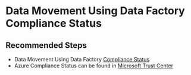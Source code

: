 <properties
	pageTitle="Compliance Status of Azure Data Factory Movement"
	description="Compliance Status of Azure Data Factory Movement"
	infoBubbleText=""
	authors="chez-charlie"
	authoralias="chez"
	articleId=""
	diagnosticScenario=""
	selfHelpType="generic"
	supportTopicIds="32629478"
	resourceTags=""
	productPesIds="15613"
	cloudEnvironments="public"
/>

# Data Movement Using Data Factory Compliance Status

## **Recommended Steps**

* Data Movement Using Data Factory [Compliance Status](https://docs.microsoft.com/azure/data-factory/data-movement-security-considerations) <br>
* Azure Compliance Status can be found in [Microsoft Trust Center](https://www.microsoft.com/trustcenter/default.aspx) <br>